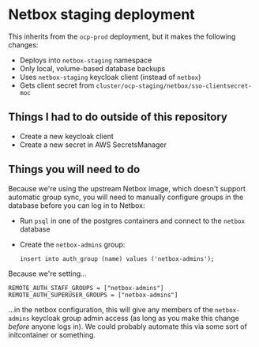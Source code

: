 # Netbox staging deployment

This inherits from the `ocp-prod` deployment, but it makes the following changes:

- Deploys into `netbox-staging` namespace
- Only local, volume-based database backups
- Uses `netbox-staging` keycloak client (instead of `netbox`)
- Gets client secret from `cluster/ocp-staging/netbox/sso-clientsecret-moc`

## Things I had to do outside of this repository

- Create a new keycloak client
- Create a new secret in AWS SecretsManager

## Things you will need to do

Because we're using the upstream Netbox image, which doesn't support automatic group sync, you will need to manually configure groups in the database before you can log in to Netbox:

- Run `psql` in one of the postgres containers and connect to the `netbox` database
- Create the `netbox-admins` group:

  ```
  insert into auth_group (name) values ('netbox-admins');
  ```

Because we're setting...

```
REMOTE_AUTH_STAFF_GROUPS = ["netbox-admins"]
REMOTE_AUTH_SUPERUSER_GROUPS = ["netbox-admins"]
```

...in the netbox configuration, this will give any members of the `netbox-admins` keycloak group admin access (as long as you make this change *before* anyone logs in). We could probably automate this via some sort of initcontainer or something.
